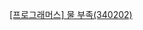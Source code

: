 <a href="https://github.com/HSLee1013/ps/tree/master/src/programmers/p340202">[프로그래머스] 물 부족(340202)</a>
